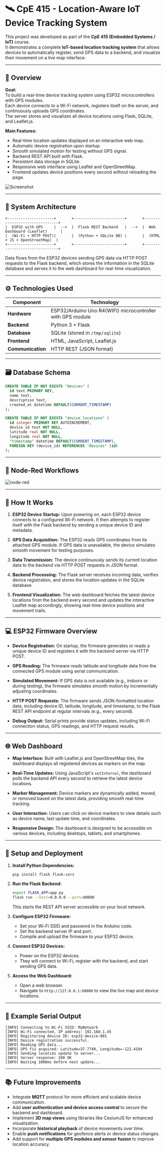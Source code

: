 # 🛰️ CpE 415 - Location-Aware IoT Device Tracking System

This project was developed as part of the **CpE 415 (Embedded Systems / IoT)** course.  
It demonstrates a complete **IoT-based location tracking system** that allows devices to automatically register, send GPS data to a backend, and visualize their movement on a live map interface.

---

## 📖 Overview

**Goal:**  
To build a real-time device tracking system using ESP32 microcontrollers with GPS modules.  
Each device connects to a Wi-Fi network, registers itself on the server, and continuously uploads GPS coordinates.  
The server stores and visualizes all device locations using Flask, SQLite, and Leaflet.js.

**Main Features:**

- Real-time location updates displayed on an interactive web map.
- Automatic device registration upon startup.
- Smooth simulated motion for testing without GPS signal.
- Backend REST API built with Flask.
- Persistent data storage in SQLite.
- Responsive web interface using Leaflet and OpenStreetMap.
- Frontend updates device positions every second without reloading the page.

![Screenshot](Screenshot.png)

---

## 🧱 System Architecture

```
+---------------------+       +-----------------------+       +-------------------------------+
|  ESP32 with GPS     |  -->  |  Flask REST Backend   |  -->  |  Web Dashboard (Leaflet)      |
|  (Wi-Fi + HTTP POST)|       |  (Python + SQLite DB) |       |  (HTML + JS + OpenStreetMap)  |
+---------------------+       +-----------------------+       +-------------------------------+
```

Data flows from the ESP32 devices sending GPS data via HTTP POST requests to the Flask backend, which stores the information in the SQLite database and serves it to the web dashboard for real-time visualization.

---

## ⚙️ Technologies Used

| Component     | Technology                              |
|---------------|---------------------------------------|
| **Hardware**  | ESP32/Arduino Uno R4(WIFI) microcontroller with GPS module |
| **Backend**   | Python 3 + Flask                      |
| **Database**  | SQLite (stored in `/tmp/sqlite`)      |
| **Frontend**  | HTML, JavaScript, Leaflet.js          |
| **Communication** | HTTP REST (JSON format)             |

---

## 🗃️ Database Schema

```sql
CREATE TABLE IF NOT EXISTS "devices" (
  id text PRIMARY KEY,
  name text,
  description text,
  created_at datetime DEFAULT(CURRENT_TIMESTAMP)
);

CREATE TABLE IF NOT EXISTS "device_locations" (
  id integer PRIMARY KEY AUTOINCREMENT,
  device_id text NOT NULL,
  latitude real NOT NULL,
  longitude real NOT NULL,
  "timestamp" datetime DEFAULT(CURRENT_TIMESTAMP),
  FOREIGN KEY (device_id) REFERENCES "devices" (id)
);
```

---------

## 🧠 Node-Red Workflows

![node-red](node-red.png)

---

## 🧠 How It Works

1. **ESP32 Device Startup:** Upon powering on, each ESP32 device connects to a configured Wi-Fi network. It then attempts to register itself with the Flask backend by sending a unique device ID and metadata.

2. **GPS Data Acquisition:** The ESP32 reads GPS coordinates from its attached GPS module. If GPS data is unavailable, the device simulates smooth movement for testing purposes.

3. **Data Transmission:** The device continuously sends its current location data to the backend via HTTP POST requests in JSON format.

4. **Backend Processing:** The Flask server receives incoming data, verifies device registration, and stores the location updates in the SQLite database.

5. **Frontend Visualization:** The web dashboard fetches the latest device locations from the backend every second and updates the interactive Leaflet map accordingly, showing real-time device positions and movement trails.

---

## 💻 ESP32 Firmware Overview

- **Device Registration:** On startup, the firmware generates or reads a unique device ID and registers it with the backend server via HTTP POST.

- **GPS Reading:** The firmware reads latitude and longitude data from the connected GPS module using serial communication.

- **Simulated Movement:** If GPS data is not available (e.g., indoors or during testing), the firmware simulates smooth motion by incrementally adjusting coordinates.

- **HTTP POST Requests:** The firmware sends JSON-formatted location data, including device ID, latitude, longitude, and timestamp, to the Flask REST API endpoint at regular intervals (e.g., every second).

- **Debug Output:** Serial prints provide status updates, including Wi-Fi connection status, GPS readings, and HTTP request results.

---

## 🌐 Web Dashboard

- **Map Interface:** Built with Leaflet.js and OpenStreetMap tiles, the dashboard displays all registered devices as markers on the map.

- **Real-Time Updates:** Using JavaScript's `setInterval`, the dashboard polls the backend API every second to retrieve the latest device locations.

- **Marker Management:** Device markers are dynamically added, moved, or removed based on the latest data, providing smooth real-time tracking.

- **User Interaction:** Users can click on device markers to view details such as device name, last update time, and coordinates.

- **Responsive Design:** The dashboard is designed to be accessible on various devices, including desktops, tablets, and smartphones.

---

## 🚀 Setup and Deployment

1. **Install Python Dependencies:**
   ```bash
   pip install flask flask-cors
   ```

2. **Run the Flask Backend:**
   ```bash
   export FLASK_APP=app.py
   flask run --host=0.0.0.0 --port=60000
   ```
   This starts the REST API server accessible on your local network.

3. **Configure ESP32 Firmware:**
   - Set your Wi-Fi SSID and password in the Arduino code.
   - Set the backend server IP and port.
   - Compile and upload the firmware to your ESP32 device.

4. **Connect ESP32 Devices:**
   - Power on the ESP32 devices.
   - They will connect to Wi-Fi, register with the backend, and start sending GPS data.

5. **Access the Web Dashboard:**
   - Open a web browser.
   - Navigate to `http://127.0.0.1:60000` to view the live map and device locations.

---

## 📡 Example Serial Output

```
[INFO] Connecting to Wi-Fi SSID: MyNetwork
[INFO] Wi-Fi connected. IP address: 192.168.1.45
[INFO] Registering device ID: esp32-device-001
[INFO] Device registration successful.
[INFO] Reading GPS data...
[INFO] GPS fix acquired: Latitude=37.7749, Longitude=-122.4194
[INFO] Sending location update to server...
[INFO] Server response: 200 OK
[INFO] Waiting 1000ms before next update...
```

---

## 📚 Future Improvements

- Integrate **MQTT** protocol for more efficient and scalable device communication.
- Add **user authentication and device access control** to secure the backend and dashboard.
- Implement **3D map views** using libraries like CesiumJS for enhanced visualization.
- Incorporate **historical playback** of device movements over time.
- Enable **push notifications** for geofence alerts or device status changes.
- Add support for **multiple GPS modules and sensor fusion** to improve location accuracy.